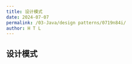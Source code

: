 ```yaml
---
title: 设计模式
date: 2024-07-07
permalink: /03-Java/design patterns/0719n84i/
author: H T L
---
```






## 设计模式
